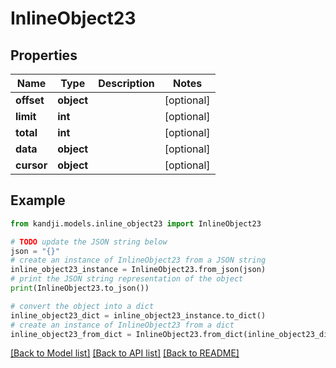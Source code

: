 # InlineObject23


## Properties

Name | Type | Description | Notes
------------ | ------------- | ------------- | -------------
**offset** | **object** |  | [optional] 
**limit** | **int** |  | [optional] 
**total** | **int** |  | [optional] 
**data** | **object** |  | [optional] 
**cursor** | **object** |  | [optional] 

## Example

```python
from kandji.models.inline_object23 import InlineObject23

# TODO update the JSON string below
json = "{}"
# create an instance of InlineObject23 from a JSON string
inline_object23_instance = InlineObject23.from_json(json)
# print the JSON string representation of the object
print(InlineObject23.to_json())

# convert the object into a dict
inline_object23_dict = inline_object23_instance.to_dict()
# create an instance of InlineObject23 from a dict
inline_object23_from_dict = InlineObject23.from_dict(inline_object23_dict)
```
[[Back to Model list]](../README.md#documentation-for-models) [[Back to API list]](../README.md#documentation-for-api-endpoints) [[Back to README]](../README.md)


